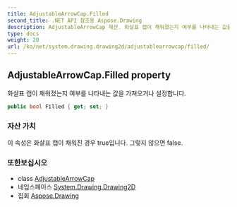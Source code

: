 ```yaml
---
title: AdjustableArrowCap.Filled
second_title: .NET API 참조용 Aspose.Drawing
description: AdjustableArrowCap 재산. 화살표 캡이 채워졌는지 여부를 나타내는 값을 가져오거나 설정합니다.
type: docs
weight: 20
url: /ko/net/system.drawing.drawing2d/adjustablearrowcap/filled/
---
```

## AdjustableArrowCap.Filled property

화살표 캡이 채워졌는지 여부를 나타내는 값을 가져오거나 설정합니다.

```csharp
public bool Filled { get; set; }
```

### 자산 가치

이 속성은 화살표 캡이 채워진 경우 true입니다. 그렇지 않으면 false.

### 또한보십시오

* class [AdjustableArrowCap](../)
* 네임스페이스 [System.Drawing.Drawing2D](../../adjustablearrowcap/)
* 집회 [Aspose.Drawing](../../../)


